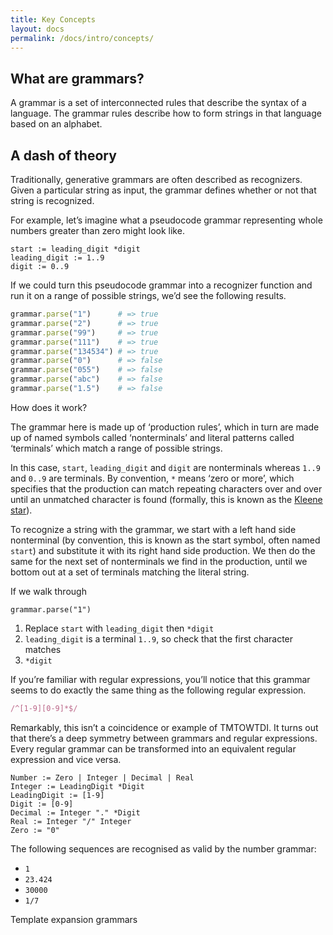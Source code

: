 ```yaml
---
title: Key Concepts
layout: docs
permalink: /docs/intro/concepts/
---
```


## What are grammars?

A grammar is a set of interconnected rules that describe the syntax of a language. The grammar rules describe how to form strings in that language based on an alphabet.

## A dash of theory

Traditionally, generative grammars are often described as recognizers. Given a particular string as input, the grammar defines whether or not that string is recognized.

For example, let’s imagine what a pseudocode grammar representing whole numbers greater than zero might look like.

```
start := leading_digit *digit
leading_digit := 1..9
digit := 0..9
```

If we could turn this pseudocode grammar into a recognizer function and run it on a range of possible strings, we’d see the following results.

```ruby
grammar.parse("1")      # => true
grammar.parse("2")      # => true
grammar.parse("99")     # => true
grammar.parse("111")    # => true
grammar.parse("134534") # => true
grammar.parse("0")      # => false
grammar.parse("055")    # => false
grammar.parse("abc")    # => false
grammar.parse("1.5")    # => false
```

How does it work?

The grammar here is made up of ‘production rules’, which in turn are made up of named symbols called ‘nonterminals’ and literal patterns called ‘terminals’ which match a range of possible strings.

In this case, `start`, `leading_digit` and `digit` are nonterminals whereas `1..9` and `0..9` are terminals. By convention, `*` means ‘zero or more’, which specifies that the production can match repeating characters over and over until an unmatched character is found (formally, this is known as the [Kleene star](https://en.wikipedia.org/wiki/Kleene_star)).

To recognize a string with the grammar, we start with a left hand side nonterminal (by convention, this is known as the start symbol, often named `start`) and substitute it with its right hand side production. We then do the same for the next set of nonterminals we find in the production, until we bottom out at a set of terminals matching the literal string.

If we walk through

```
grammar.parse("1")
```

1. Replace `start` with `leading_digit` then `*digit`
2. `leading_digit` is a terminal `1..9`, so check that the first character matches
3. `*digit`



If you’re familiar with regular expressions, you’ll notice that this grammar seems to do exactly the same thing as the following regular expression.

```ruby
/^[1-9][0-9]*$/
```

Remarkably, this isn’t a coincidence or example of TMTOWTDI. It turns out that there’s a deep symmetry between grammars and regular expressions. Every regular grammar can be transformed into an equivalent regular expression and vice versa.

```
Number := Zero | Integer | Decimal | Real
Integer := LeadingDigit *Digit
LeadingDigit := [1-9]
Digit := [0-9]
Decimal := Integer "." *Digit
Real := Integer "/" Integer
Zero := "0"
```

The following sequences are recognised as valid by the number grammar:

- `1`
- `23.424`
- `30000`
- `1/7`

Template expansion grammars
